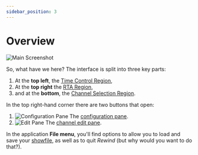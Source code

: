 ```yaml
---
sidebar_position: 3
---
```


# Overview
![Main Screenshot](/img/rewind/overview-screenshot.png)

So, what have we here? The interface is split into three key parts:
1. At the **top left**, the [Time Control Region](time-control-region),
1. At the **top right** the [RTA Region](rta-region),
1. and at the **bottom**, the [Channel Selection Region](channel-selection-region).

In the top right-hand corner there are two buttons that open:

1. ![Configuration Pane](/img/rewind/ui-cog.png) The [configuration pane](configuration-pane).
1. ![Edit Pane](/img/rewind/ui-edit-pencil.png) The [channel edit pane](channel-edit-pane).

In the application **File menu**, you'll find options to allow you to load and save your
[showfile](showfiles), as well as to quit *Rewind* (but why would you want to do that?).
